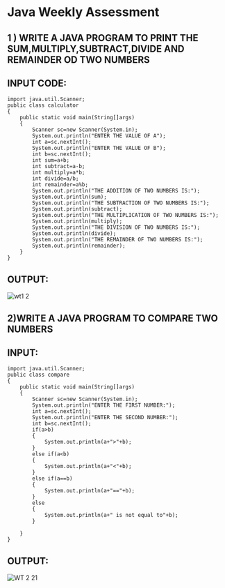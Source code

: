 # Java Weekly Assessment

## 1 ) WRITE A JAVA PROGRAM TO PRINT THE SUM,MULTIPLY,SUBTRACT,DIVIDE AND REMAINDER OD TWO NUMBERS

## INPUT CODE:
~~~
import java.util.Scanner;
public class calculator
{
    public static void main(String[]args)
    {
        Scanner sc=new Scanner(System.in);
        System.out.println("ENTER THE VALUE OF A");
        int a=sc.nextInt();
        System.out.println("ENTER THE VALUE OF B");
        int b=sc.nextInt();
        int sum=a+b;
        int subtract=a-b;
        int multiply=a*b;
        int divide=a/b;
        int remainder=a%b;
        System.out.println("THE ADDITION OF TWO NUMBERS IS:");
        System.out.println(sum);
        System.out.println("THE SUBTRACTION OF TWO NUMBERS IS:");
        System.out.println(subtract);
        System.out.println("THE MULTIPLICATION OF TWO NUMBERS IS:");
        System.out.println(multiply);
        System.out.println("THE DIVISION OF TWO NUMBERS IS:");
        System.out.println(divide);
        System.out.println("THE REMAINDER OF TWO NUMBERS IS:");
        System.out.println(remainder);
    }
}
~~~

## OUTPUT:
![wt1 2](https://user-images.githubusercontent.com/94187572/224473042-cc639cef-f316-4ccb-9ea9-d6da423623f9.png)

## 2)WRITE A JAVA PROGRAM TO COMPARE TWO NUMBERS

## INPUT:
~~~
import java.util.Scanner;
public class compare
{
    public static void main(String[]args)
    {
        Scanner sc=new Scanner(System.in);
        System.out.println("ENTER THE FIRST NUMBER:");
        int a=sc.nextInt();
        System.out.println("ENTER THE SECOND NUMBER:");
        int b=sc.nextInt();
        if(a>b)
        {
            System.out.println(a+">"+b);
        }
        else if(a<b)
        {
            System.out.println(a+"<"+b);
        }
        else if(a==b)
        {
            System.out.println(a+"=="+b);
        }
        else
        {
            System.out.println(a+" is not equal to"+b);
        }

    }
}
~~~
## OUTPUT:
![WT 2 21](https://user-images.githubusercontent.com/94187572/224473213-5171c24c-e2c5-4710-bebb-86bc9739c31c.png)
